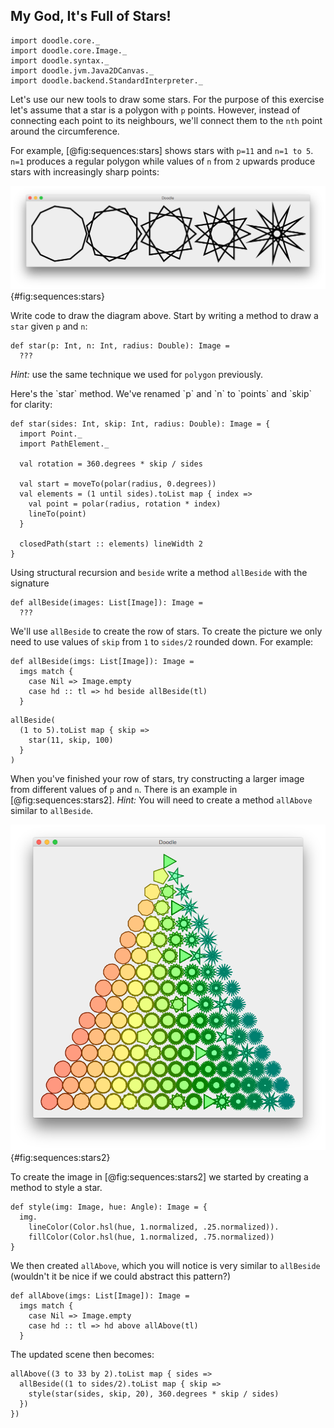 ## My God, It's Full of Stars!

```tut:invisible
import doodle.core._
import doodle.core.Image._
import doodle.syntax._
import doodle.jvm.Java2DCanvas._
import doodle.backend.StandardInterpreter._
```

Let's use our new tools to draw some stars.
For the purpose of this exercise let's assume that a star is a polygon with `p` points.
However, instead of connecting each point to its neighbours,
we'll connect them to the `nth` point around the circumference.

For example, [@fig:sequences:stars] shows stars with `p=11` and `n=1 to 5`.
`n=1` produces a regular polygon while
values of `n` from `2` upwards produce stars with increasingly sharp points:

![Stars with `p=11` and `n=1 to 5`](./src/pages/sequences/stars.png){#fig:sequences:stars}

Write code to draw the diagram above.
Start by writing a method to draw a `star` given `p` and `n`:

```tut:book
def star(p: Int, n: Int, radius: Double): Image =
  ???
```

*Hint:* use the same technique we used for `polygon` previously.

<div class="solution">
Here's the `star` method. We've renamed `p` and `n` to `points` and `skip` for clarity:

```tut:book
def star(sides: Int, skip: Int, radius: Double): Image = {
  import Point._
  import PathElement._

  val rotation = 360.degrees * skip / sides

  val start = moveTo(polar(radius, 0.degrees))
  val elements = (1 until sides).toList map { index =>
    val point = polar(radius, rotation * index)
    lineTo(point)
  }

  closedPath(start :: elements) lineWidth 2
}
```
</div>

Using structural recursion and `beside` write a method `allBeside` with the signature

```tut:book
def allBeside(images: List[Image]): Image =
  ???
```

We'll use `allBeside` to create the row of stars.
To create the picture we only need to use values of `skip`
from `1` to `sides/2` rounded down. For example:

```tut:invisible
def allBeside(imgs: List[Image]): Image =
  imgs match {
    case Nil => Image.empty
    case hd :: tl => hd beside allBeside(tl)
  }
```

```tut:book
allBeside(
  (1 to 5).toList map { skip =>
    star(11, skip, 100)
  }
)
```
</div>

When you've finished your row of stars,
try constructing a larger image from different values of `p` and `n`.
There is an example in [@fig:sequences:stars2]. *Hint:* You will need to create a method `allAbove` similar to `allBeside`.

![Stars with `p=3 to 33 by 2` and `n=1 to p/2`](src/pages/sequences/stars2.png){#fig:sequences:stars2}

<div class="solution">
To create the image in [@fig:sequences:stars2] we started by creating a method to style  a star.

```tut:book
def style(img: Image, hue: Angle): Image = {
  img.
    lineColor(Color.hsl(hue, 1.normalized, .25.normalized)).
    fillColor(Color.hsl(hue, 1.normalized, .75.normalized))
}
```

We then created `allAbove`, which you will notice is very similar to `allBeside` (wouldn't it be nice if we could abstract this pattern?)

```tut:book
def allAbove(imgs: List[Image]): Image =
  imgs match {
    case Nil => Image.empty
    case hd :: tl => hd above allAbove(tl)
  }
```

The updated scene then becomes:

```tut:book
allAbove((3 to 33 by 2).toList map { sides =>
  allBeside((1 to sides/2).toList map { skip =>
    style(star(sides, skip, 20), 360.degrees * skip / sides)
  })
})
```
</div>
